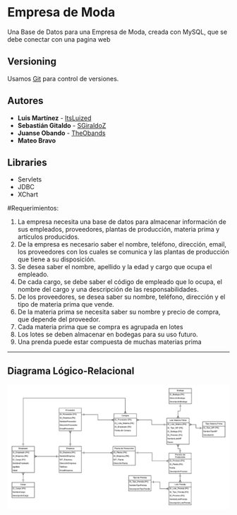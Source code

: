 # Empresa de Moda

Una Base de Datos para una Empresa de Moda, creada con MySQL, que se debe conectar con una pagina web

## Versioning

Usamos [Git](http://git-scm.com) para control de versiones. 

## Autores

* **Luis Martínez** - [ItsLuized](https://github.com/ItsLuized)
* **Sebastián Gitaldo** - [SGiraldoZ](https://github.com/SGiraldoZ)
* **Juanse Obando** - [TheObands](https://github.com/TheObands)
* **Mateo Bravo** 

## Libraries

* Servlets
* JDBC
* XChart

#Requerimientos:

  1.	La empresa necesita una base de datos para almacenar información de sus empleados, proveedores, plantas de producción, materia        prima y artículos producidos.
  2.	De la empresa es necesario saber el nombre, teléfono, dirección, email, los proveedores con los cuales se comunica y las plantas      de producción que tiene a su disposición.
  3.	Se desea saber el nombre, apellido y la edad y cargo que ocupa el empleado.
  4.	De cada cargo, se debe saber el código de empleado que lo ocupa, el nombre del cargo y una descripción de las responsabilidades.
  5.	De los proveedores, se desea saber su nombre, teléfono, dirección y el tipo de materia prima que vende. 
  6.	De la materia prima se necesita saber su nombre y precio de compra, que depende del proveedor.
  7.	Cada materia prima que se compra es agrupada en lotes
  8.	Los lotes se deben almacenar en bodegas para su uso futuro.
  9.	Una prenda puede estar compuesta de muchas materias prima

---

## Diagrama Lógico-Relacional

![alt text](https://github.com/ItsLuized/EmpresaModa/blob/master/DiagramaLogicoRelacional.jpeg)
